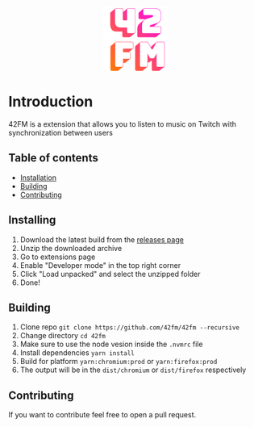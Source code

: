 <p align="center" >
    <img src="logo.png">
</p>

# Introduction

42FM is a extension that allows you to listen to music on Twitch with synchronization between users

## Table of contents

- [Installation](#installing)
- [Building](#building)
- [Contributing](#contributing)

## Installing

1. Download the latest build from the [releases page](https://github.com/42fm/42fm/releases)
1. Unzip the downloaded archive
1. Go to extensions page
1. Enable "Developer mode" in the top right corner
1. Click "Load unpacked" and select the unzipped folder
1. Done!

## Building

1. Clone repo `git clone https://github.com/42fm/42fm --recursive`
1. Change directory `cd 42fm`
1. Make sure to use the node vesion inside the `.nvmrc` file
1. Install dependencies `yarn install`
1. Build for platform `yarn:chromium:prod` or `yarn:firefox:prod`
1. The output will be in the `dist/chromium` or `dist/firefox` respectively

## Contributing

If you want to contribute feel free to open a pull request.
